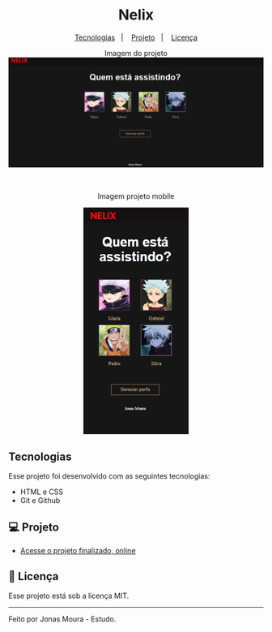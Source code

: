<h1 align="center"> Nelix </h1>


<p align="center">
  <a href="#-tecnologias">Tecnologias</a>&nbsp;&nbsp;&nbsp;|&nbsp;&nbsp;&nbsp;
  <a href="#-projeto">Projeto</a>&nbsp;&nbsp;&nbsp;|&nbsp;&nbsp;&nbsp;
  <a href="#memo-licença">Licença</a>
</p>

<p align="center">
Imagem do projeto
  <img alt="License" src="./assets/imagem/imagem projeto.jpg">
</p>

<br>
<p align="center">Imagem projeto mobile </p>
<p align="center">
  <img alt="License" src="./assets/imagem/imagem projeto- mobile.jpg">
</p>


## Tecnologias

Esse projeto foi desenvolvido com as seguintes tecnologias:

- HTML e CSS
- Git e Github

## 💻 Projeto



- [Acesse o projeto finalizado, online](https://jocmoura.github.io/clone/)

## :memo: Licença

Esse projeto está sob a licença MIT.

---

Feito por Jonas Moura - Estudo.

